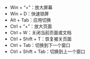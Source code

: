- Win + “+”：放大屏幕
- Win + D：快速锁屏
- Alt + Tab：应用切换
- Ctrl + “+”：放大页面
- Ctrl + W：关闭当前页面或文档
- Ctrl + Shift + T：恢复被关页面
- Ctrl + Tab：切换到下一个窗口
- Ctrl + Shift + Tab：切换到上一个窗口